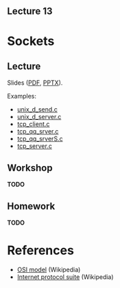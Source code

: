 Lecture 13
---

# Sockets

## Lecture


Slides ([PDF](OS_Lecture_13.pdf), [PPTX](OS_Lecture_13.pptx)).

Examples:

* [unix_d_send.c](
  https://github.com/andrewt0301/hse-acos-course/blob/master/docs/part2os/14_Sockets/unix_d_send.c)
* [unix_d_server.c](
  https://github.com/andrewt0301/hse-acos-course/blob/master/docs/part2os/14_Sockets/unix_d_server.c)
* [tcp_client.c](
  https://github.com/andrewt0301/hse-acos-course/blob/master/docs/part2os/14_Sockets/tcp_client.c)
* [tcp_qq_srver.c](
  https://github.com/andrewt0301/hse-acos-course/blob/master/docs/part2os/14_Sockets/tcp_qq_srver.c)
* [tcp_qq_srverS.c](
  https://github.com/andrewt0301/hse-acos-course/blob/master/docs/part2os/14_Sockets/tcp_qq_srverS.c)
* [tcp_server.c](
  https://github.com/andrewt0301/hse-acos-course/blob/master/docs/part2os/14_Sockets/tcp_server.c)

## Workshop

__TODO__

## Homework

__TODO__

# References

* [OSI model](https://en.wikipedia.org/wiki/OSI_model) (Wikipedia)
* [Internet protocol suite](https://en.wikipedia.org/wiki/Internet_protocol_suite) (Wikipedia)
